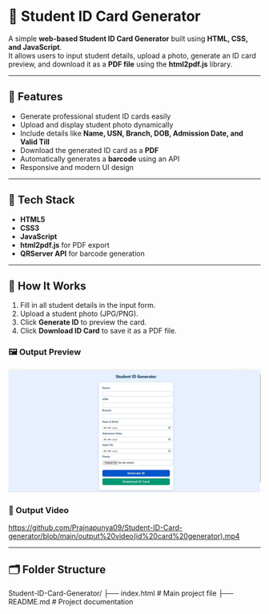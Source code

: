 # 🪪 Student ID Card Generator

A simple **web-based Student ID Card Generator** built using **HTML, CSS, and JavaScript**.  
It allows users to input student details, upload a photo, generate an ID card preview, and download it as a **PDF file** using the **html2pdf.js** library.

---

## 🚀 Features

- Generate professional student ID cards easily  
- Upload and display student photo dynamically  
- Include details like **Name, USN, Branch, DOB, Admission Date, and Valid Till**  
- Download the generated ID card as a **PDF**  
- Automatically generates a **barcode** using an API  
- Responsive and modern UI design  

---

## 🧰 Tech Stack

- **HTML5**  
- **CSS3**  
- **JavaScript**  
- **html2pdf.js** for PDF export  
- **QRServer API** for barcode generation  

---

## 📸 How It Works

1. Fill in all student details in the input form.  
2. Upload a student photo (JPG/PNG).  
3. Click **Generate ID** to preview the card.  
4. Click **Download ID Card** to save it as a PDF file.  

### 🖼️ Output Preview  
![Student ID Card Output](https://github.com/Prajnapunya09/Student-ID-Card-generator/blob/main/student%20id%20card%20output%20img.jpg)

### 🎥 Output Video  
https://github.com/Prajnapunya09/Student-ID-Card-generator/blob/main/output%20video(id%20card%20generator).mp4

---

## 🗂️ Folder Structure

Student-ID-Card-Generator/
├── index.html # Main project file
├── README.md # Project documentation
